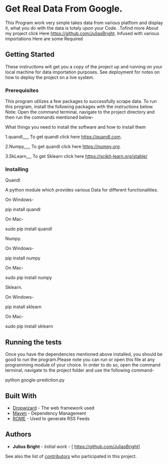 # Get Real Data From Google.

This Program work very simple takes data from various platflom and display it, what you do with the data is totaly upon your Code.
.Tofind more About my project click Here https://github.com/JuliasBright. Infused with various importations Here are some Required 

## Getting Started

These instructions will get you a copy of the project up and running on your local machine for data importation purposes. See deployment for notes on how to deploy the project on a live system.


### Prerequisites
This program utilizes a few packages to successfully scrape data. To run this program, install the following packages with the instructions below. Note: Open the command terminal, navigate to the project directory and then run the commands mentioned below-

What things you need to install the software and how to install them

1.quandl,,,,, To get quandl click here https://quandl.com.

2.Numpy,,,,,  To get quandl click here https://numpy.org.

3.SkLearn,,,, To get Sklearn click here https://scikit-learn.org/stable/



### Installing

Quandl

A python module which provides various  Data for different functionalities. 

On Windows-

  pip install quandl
  
On Mac-
  
  sudo pip install quandl

Numpy. 

On Windows-

  pip install numpy
  
On Mac-
  
  sudo pip install numpy

Sklearn. 

On Windows-

  pip install sklearn
  
On Mac-
  
  sudo pip install sklearn




## Running the tests

Once you have the dependencies mentioned above installed, you should be good to run the program.Please note you can run or open this file at any programming module of your choice. In order to do so, open the command terminal, navigate to the project folder and use the following command-

  python google-prediction.py

## Built With

* [Dropwizard](http://www.dropwizard.io/1.0.2/docs/) - The web framework used
* [Maven](https://maven.apache.org/) - Dependency Management
* [ROME](https://rometools.github.io/rome/) - Used to generate RSS Feeds


## Authors

* **Julius Bright** - *Initial work* - [ https://github.com/JuliasBright]

See also the list of [contributors](https://github.com/your/project/contributors) who participated in this project.

